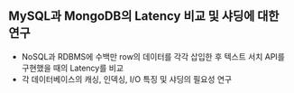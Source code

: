## MySQL과 MongoDB의 Latency 비교 및 샤딩에 대한 연구

- NoSQL과 RDBMS에 수백만 row의 데이터를 각각 삽입한 후 텍스트 서치 API를 구현했을 때의 Latency를 비교
- 각 데이터베이스의 캐싱, 인덱싱, I/O 특징 및 샤딩의 필요성 연구
